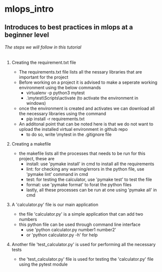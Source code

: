 # mlops_intro
## Introduces to best practices in mlops at a beginner level

###### The steps we will follow in this tutorial

1. Creating the requirement.txt file
    
   - The requirements.txt file lists all the nessary libraries that are important for the project
   - Before working on a project it is advised to make a seperate working environment using the below commands
       - virtualenv -p python3 mytest
       - .\mytest\Scripts\activate (to activate the environment in windows)
   - once the environment is created and activates we can download all the necessary libraries using the command
       - pip install -r requirements.txt
   - An additonal point that can be noted here is that we do not want to upload the installed virtual environment in github repo 
       - to do so, write \mytest in the .gitignore file 
  
3. Creating a makefile
    - the makefile lists all the processes that needs to be run for this project, these are
        - install: use 'pymake install' in cmd to install all the requirements
        - lint: for checking any warning/errors in the python file, use 'pymake lint' command in cmd
        - test: for testing the calculator, use 'pymake test' to test the file
        - format: use 'pymake format' to forat the python files
        - lastly, all these processes can be run at one using 'pymake all' in cmd 
5. A 'calculator.py' file is our main application
     - the file 'calculator.py' is a simple application that can add two numbers
     - this python file can be used through command line interface
          - use 'python calculator.py number1 number2'
          - or 'python calculator.py -h' for help
7. Another file 'test_calculator.py' is used for performing all the necessary tests
     - the 'test_calculator.py' file is used for testing the 'calculator.py' file using the pytest module




